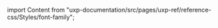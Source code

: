 
import Content from "uxp-documentation/src/pages/uxp-ref/reference-css/Styles/font-family";

<Content query="product=xd"/>
